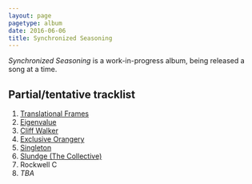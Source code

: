 ```yaml
---
layout: page
pagetype: album
date: 2016-06-06
title: Synchronized Seasoning
---
```


_Synchronized Seasoning_ is a work-in-progress album, being released a
song at a time.


## Partial/tentative tracklist

1. [Translational Frames](translational-frames)
2. [Eigenvalue](eigenvalue)
3. [Cliff Walker](cliff-walker)
4. [Exclusive Orangery](exclusive-orangery)
5. [Singleton](singleton)
6. [Slundge (The Collective)](slundge)
7. Rockwell C
8. _TBA_

